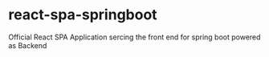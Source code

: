 # react-spa-springboot
Official React SPA Application sercing the front end for spring boot powered as Backend 
